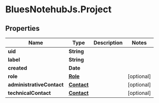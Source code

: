 # BluesNotehubJs.Project

## Properties

Name | Type | Description | Notes
------------ | ------------- | ------------- | -------------
**uid** | **String** |  | 
**label** | **String** |  | 
**created** | **Date** |  | 
**role** | [**Role**](Role.md) |  | [optional] 
**administrativeContact** | [**Contact**](Contact.md) |  | [optional] 
**technicalContact** | [**Contact**](Contact.md) |  | [optional] 


